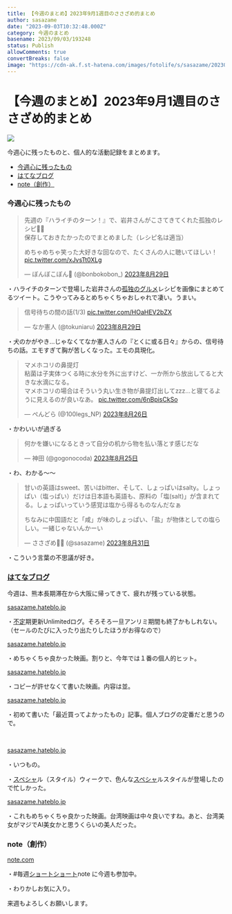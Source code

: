 ```yaml
---
title: 【今週のまとめ】2023年9月1週目のささざめ的まとめ
author: sasazame
date: "2023-09-03T10:32:48.000Z"
category: 今週のまとめ
basename: 2023/09/03/193248
status: Publish
allowComments: true
convertBreaks: false
image: "https://cdn-ak.f.st-hatena.com/images/fotolife/s/sasazame/20230812/20230812235302.png"
---
```

# 【今週のまとめ】2023年9月1週目のささざめ的まとめ

![](https://cdn-ak.f.st-hatena.com/images/fotolife/s/sasazame/20230812/20230812235302.png)

今週心に残ったものと、個人的な活動記録をまとめます。

<!-- Extended Body -->

-   [今週心に残ったもの](#今週心に残ったもの)
-   [はてなブログ](#はてなブログ)
-   [note（創作）](#note創作)

### 今週心に残ったもの

> 先週の『ハライチのターン！』で、岩井さんがこさてきてくれた孤独のレシピ👨‍🍳  
> 保存しておきたかったのでまとめました（レシピ名は適当）  
>   
> めちゃめちゃ笑った大好きな回なので、たくさんの人に聴いてほしい！ [pic.twitter.com/xJvsTt0XLg](https://t.co/xJvsTt0XLg)
> 
> — ぼんぼこぼん🧠 (@bonbokobon\_) [2023年8月29日](https://twitter.com/bonbokobon_/status/1696471259406844221?ref_src=twsrc%5Etfw)

・ハライチのターンで登場した岩井さんの[孤独のグルメ](https://d.hatena.ne.jp/keyword/%B8%C9%C6%C8%A4%CE%A5%B0%A5%EB%A5%E1)レシピを画像にまとめてるツイート。こうやってみるとめちゃくちゃおしゃれで凄い。うまい。

> 信号待ちの間の話(1/3) [pic.twitter.com/HOaHEV2bZX](https://t.co/HOaHEV2bZX)
> 
> — なか憲人 (@tokuniaru) [2023年8月29日](https://twitter.com/tokuniaru/status/1696483113076183104?ref_src=twsrc%5Etfw)

・犬のかがやき…じゃなくてなか憲人さんの『とくに或る日々』からの、信号待ちの話。エモすぎて胸が苦しくなった。エモの具現化。

> マメホコリの鼻提灯  
> 粘菌は子実体つくる時に水分を外に出すけど、一か所から放出してると大きな水滴になる。  
> マメホコリの場合はそういう丸い生き物が鼻提灯出してzzz…と寝てるように見えるのが良いなあ。 [pic.twitter.com/6nBpisCkSo](https://t.co/6nBpisCkSo)
> 
> — ぺんどら (@100legs\_NP) [2023年8月26日](https://twitter.com/100legs_NP/status/1695555216811401249?ref_src=twsrc%5Etfw)

・かわいいが過ぎる

> 何かを嫌いになるときって自分の机から物を払い落とす感じだな
> 
> — 神田 (@gogonocoda) [2023年8月25日](https://twitter.com/gogonocoda/status/1695147269581050063?ref_src=twsrc%5Etfw)

・わ、わかる～～

> 甘いの英語はsweet、苦いはbitter、そして、しょっぱいはsalty。しょっぱい（塩っぱい）だけは日本語も英語も、原料の「塩(salt)」が含まれてる。しょっぱいっていう感覚は塩から得るものなんだなぁ  
>   
> ちなみに中国語だと「咸」が味のしょっぱい、「盐」が物体としての塩らしい。一緒じゃないんかーい
> 
> — ささざめ🎋🦈 (@sasazame) [2023年8月31日](https://twitter.com/sasazame/status/1697056670285996318?ref_src=twsrc%5Etfw)

・こういう言葉の不思議が好き。

### [はてなブログ](https://d.hatena.ne.jp/keyword/%A4%CF%A4%C6%A4%CA%A5%D6%A5%ED%A5%B0)

今週は、熊本長期滞在から大阪に帰ってきて、疲れが残っている状態。

[sasazame.hateblo.jp](https://sasazame.hateblo.jp/entry/2023/08/28/190144)

・[不定](https://d.hatena.ne.jp/keyword/%C9%D4%C4%EA)期更新Unlimitedログ。そろそろ一旦アンリミ期間も終了かもしれない。（セールのたびに入ったり出たりしたほうがお得なので）

[sasazame.hateblo.jp](https://sasazame.hateblo.jp/entry/2023/08/29/120000)

・めちゃくちゃ良かった映画。割りと、今年では１番の個人的ヒット。

[sasazame.hateblo.jp](https://sasazame.hateblo.jp/entry/2023/08/30/134344)

・コピーが許せなくて書いた映画。内容は並。

[sasazame.hateblo.jp](https://sasazame.hateblo.jp/entry/2023/08/31/134900)

・初めて書いた「最近買ってよかったもの」記事。個人ブログの定番だと思うので。

 [](https://sasazame.hateblo.jp/entry/2023/08/18/120000)

[sasazame.hateblo.jp](https://sasazame.hateblo.jp/entry/2023/09/01/120000)

・いつもの。

・[スペシャ](https://d.hatena.ne.jp/keyword/%A5%B9%A5%DA%A5%B7%A5%E3)ル（スタイル）ウィークで、色んな[スペシャ](https://d.hatena.ne.jp/keyword/%A5%B9%A5%DA%A5%B7%A5%E3)ルスタイルが登場したので忙しかった。

[sasazame.hateblo.jp](https://sasazame.hateblo.jp/entry/2023/09/02/213952)

・これもめちゃくちゃ良かった映画。台湾映画は中々良いですね。あと、台湾美女がマジでAI美女かと思うくらいの美人だった。

### note（創作）

[note.com](https://note.com/sasazame/n/n0f1d2d1cd946)

・#毎週[ショートショート](https://d.hatena.ne.jp/keyword/%A5%B7%A5%E7%A1%BC%A5%C8%A5%B7%A5%E7%A1%BC%A5%C8)note に今週も参加中。

・わりかしお気に入り。

来週もよろしくお願いします。